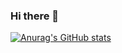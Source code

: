 ### Hi there 👋
[![Anurag's GitHub stats](https://github-readme-stats.vercel.app/api?username=thecountrox&show_icons=true&theme=dracula)](https://github.com/anuraghazra/github-readme-stats)
<!--
**thecountrox/thecountrox** is a ✨ _special_ ✨ repository because its `README.md` (this file) appears on your GitHub profile.

Here are some ideas to get you started:

- 🔭 I’m currently working on ...
- 🌱 I’m currently learning ...
- 👯 I’m looking to collaborate on ...
- 🤔 I’m looking for help with ...
- 💬 Ask me about ...
- 📫 How to reach me: ...
- 😄 Pronouns: ...
- ⚡ Fun fact: ...
-->

